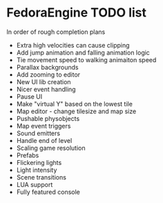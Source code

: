 # FedoraEngine TODO list  
In order of rough completion plans

- Extra high velocities can cause clipping
- Add jump animation and falling animation logic  
- Tie movement speed to walking animaiton speed  
- Parallax backgrounds  
- Add zooming to editor  
- New UI lib creation
- Nicer event handling  
- Pause UI  
- Make "virtual Y" based on the lowest tile 
- Map editor - change tilesize and map size  
- Pushable physobjects  
- Map event triggers  
- Sound emitters  
- Handle end of level  
- Scaling game resolution  
- Prefabs  
- Flickering lights  
- Light intensity  
- Scene transitions  
- LUA support  
- Fully featured console  



